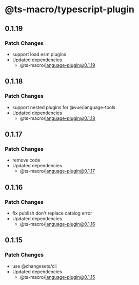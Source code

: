 # @ts-macro/typescript-plugin

## 0.1.19
### Patch Changes

- support load esm plugins
- Updated dependencies
  - @ts-macro/language-plugin@0.1.19

## 0.1.18
### Patch Changes

- support nested plugins for @vue/language-tools
- Updated dependencies
  - @ts-macro/language-plugin@0.1.18

## 0.1.17
### Patch Changes

- remove code
- Updated dependencies
  - @ts-macro/language-plugin@0.1.17

## 0.1.16
### Patch Changes

- fix publish don't replace catalog error
- Updated dependencies
  - @ts-macro/language-plugin@0.1.16

## 0.1.15
### Patch Changes

- use @changesets/cli
- Updated dependencies
  - @ts-macro/language-plugin@0.1.15

